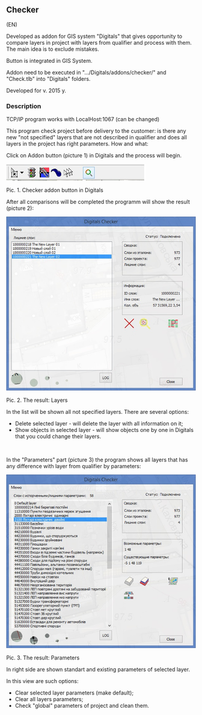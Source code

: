 ## Checker

(EN)

Developed as addon for GIS system "Digitals" that gives opportunity to compare layers in project with layers from qualifier and process with them. The main idea is to exclude mistakes.

Button is integrated in GIS System.

Addon need to be executed in ".../Digitals/addons/checker/" and "Check.tlb" into "Digitals" folders.

Developed for v. 2015 y.

 
### Description
TCP/IP program works with LocalHost:1067 (can be changed)

This program check project before delivery to the customer: is there any new "not specified" layers that are not described in qualifier and does all layers in the project has right parameters. How and what:

Click on Addon button (picture 1) in Digitals and the process will begin.

![Image of button](https://github.com/eman-on/smargroP/blob/master/Digitals_Checker/pres/button_in_Digitals.jpg)

Pic. 1. Checker addon button in Digitals

After all comparisons will be completed the programm will show the result (picture 2):

![Image of layers](https://github.com/eman-on/smargroP/blob/master/Digitals_Checker/pres/layers.jpg)

Pic. 2. The result: Layers

In the list will be shown all not specified layers. There are several options:
- Delete selected layer - will delete the layer with all information on it;
- Show objects in selected layer - will show objects one by one in Digitals that you could change their layers.

 
 
 In the "Parameters" part (picture 3) the program shows all layers that has any difference with layer from qualifier by parameters:
 
 ![Image of parameters](https://github.com/eman-on/smargroP/blob/master/Digitals_Checker/pres/params.jpg)
 
 Pic. 3. The result: Parameters
 
 In right side are shown standart and existing parameters of selected layer.
 
 In this view are such options:
 - Clear selected layer parameters (make default);
 - Clear all layers parameters;
 - Check "global" parameters of project and clean them.
